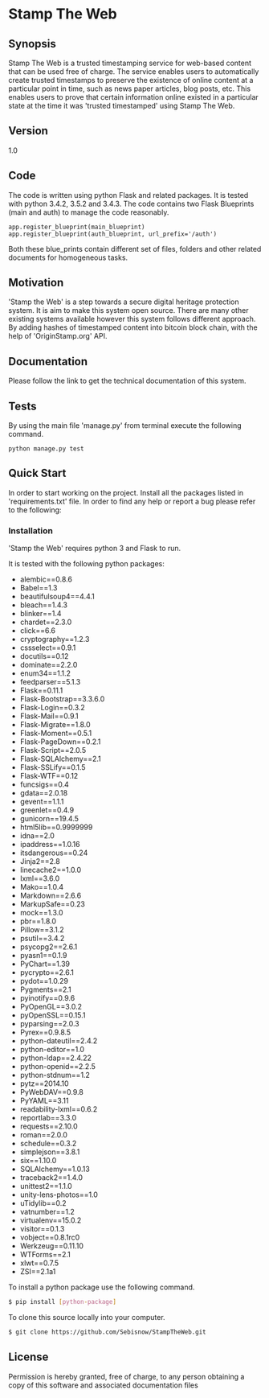 Stamp The Web
=============


## Synopsis
Stamp The Web is a trusted timestamping service for web-based content that can be used free of charge. The service enables users to automatically create trusted timestamps to preserve the existence of online content at a particular point in time, such as news paper articles, blog posts, etc.
This enables users to prove that certain information online existed in a particular state at the time it was 'trusted timestamped' using Stamp The Web.

## Version
1.0

## Code
The code is written using python Flask and related packages. It is tested with python 3.4.2, 3.5.2 and 3.4.3. The code contains two Flask Blueprints (main and auth) to manage the code reasonably.

`app.register_blueprint(main_blueprint)`
`app.register_blueprint(auth_blueprint, url_prefix='/auth')`

Both these blue_prints contain different set of files, folders and other related documents for homogeneous tasks.


## Motivation
'Stamp the Web' is a step towards a secure digital heritage protection system. It is aim to make this system open source. There are many other existing systems available however this system follows different approach. By adding hashes of timestamped content into bitcoin block chain, with the help of 'OriginStamp.org' API.


## Documentation
Please follow the link to get the technical documentation of this system.

## Tests
By using the main file 'manage.py' from terminal execute the following command.

```python manage.py test```

## Quick Start
In order to start working on the project. Install all the packages listed in 'requirements.txt' file. In order to find any help or report a bug please refer to the following:

### Installation

'Stamp the Web' requires python 3 and Flask to run.

It is tested with the following python packages:

* alembic==0.8.6
* Babel==1.3
* beautifulsoup4==4.4.1
* bleach==1.4.3
* blinker==1.4
* chardet==2.3.0
* click==6.6
* cryptography==1.2.3
* cssselect==0.9.1
* docutils==0.12
* dominate==2.2.0
* enum34==1.1.2
* feedparser==5.1.3
* Flask==0.11.1
* Flask-Bootstrap==3.3.6.0
* Flask-Login==0.3.2
* Flask-Mail==0.9.1
* Flask-Migrate==1.8.0
* Flask-Moment==0.5.1
* Flask-PageDown==0.2.1
* Flask-Script==2.0.5
* Flask-SQLAlchemy==2.1
* Flask-SSLify==0.1.5
* Flask-WTF==0.12
* funcsigs==0.4
* gdata==2.0.18
* gevent==1.1.1
* greenlet==0.4.9
* gunicorn==19.4.5
* html5lib==0.9999999
* idna==2.0
* ipaddress==1.0.16
* itsdangerous==0.24
* Jinja2==2.8
* linecache2==1.0.0
* lxml==3.6.0
* Mako==1.0.4
* Markdown==2.6.6
* MarkupSafe==0.23
* mock==1.3.0
* pbr==1.8.0
* Pillow==3.1.2
* psutil==3.4.2
* psycopg2==2.6.1
* pyasn1==0.1.9
* PyChart==1.39
* pycrypto==2.6.1
* pydot==1.0.29
* Pygments==2.1
* pyinotify==0.9.6
* PyOpenGL==3.0.2
* pyOpenSSL==0.15.1
* pyparsing==2.0.3
* Pyrex==0.9.8.5
* python-dateutil==2.4.2
* python-editor==1.0
* python-ldap==2.4.22
* python-openid==2.2.5
* python-stdnum==1.2
* pytz==2014.10
* PyWebDAV==0.9.8
* PyYAML==3.11
* readability-lxml==0.6.2
* reportlab==3.3.0
* requests==2.10.0
* roman==2.0.0
* schedule==0.3.2
* simplejson==3.8.1
* six==1.10.0
* SQLAlchemy==1.0.13
* traceback2==1.4.0
* unittest2==1.1.0
* unity-lens-photos==1.0
* uTidylib==0.2
* vatnumber==1.2
* virtualenv==15.0.2
* visitor==0.1.3
* vobject==0.8.1rc0
* Werkzeug==0.11.10
* WTForms==2.1
* xlwt==0.7.5
* ZSI==2.1a1


To install a python package use the following command.
```sh
$ pip install [python-package]
```

To clone this source locally into your computer.

```sh
$ git clone https://github.com/Sebisnow/StampTheWeb.git
```


## License
Permission is hereby granted, free of charge, to any person obtaining a copy of
this software and associated documentation files

